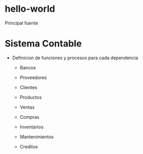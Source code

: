 # hello-world
Principal fuente

# Sistema Contable

  - Definicion de funciones y procesos para cada dependencia
  
    * Bancos
    
    * Proveedores
    
    * Clientes
     
    * Productos
     
    * Ventas
    
    * Compras
    
    * Inventarios
    
    * Mantenimientos
    
    * Creditos
